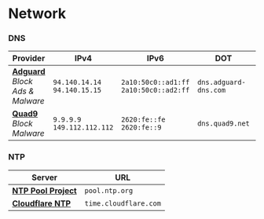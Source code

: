 # Network

### DNS

| **Provider** | **IPv4** | **IPv6** | **DOT** | **DOH** |
|------|------|------|------|------|
| **[Adguard](https://adguard-dns.io/en/public-dns.html)** <br> *Block Ads & Malware*  | `94.140.14.14`<br>`94.140.15.15` | `2a10:50c0::ad1:ff`<br>`2a10:50c0::ad2:ff` | `dns.adguard-dns.com` | `https://dns.adguard-dns.com/dns-query` |
| **[Quad9](https://quad9.net/service/service-addresses-and-features/)** <br> *Block Malware* | `9.9.9.9`<br>`149.112.112.112` | `2620:fe::fe`<br>`2620:fe::9` | `dns.quad9.net` | `https://dns.quad9.net/dns-query` |


### NTP

| Server | URL |
|------|------|
| **[NTP Pool Project](http://www.pool.ntp.org)** | `pool.ntp.org` |
| **[Cloudflare NTP](https://www.cloudflare.com/ntp/)** | `time.cloudflare.com` |
